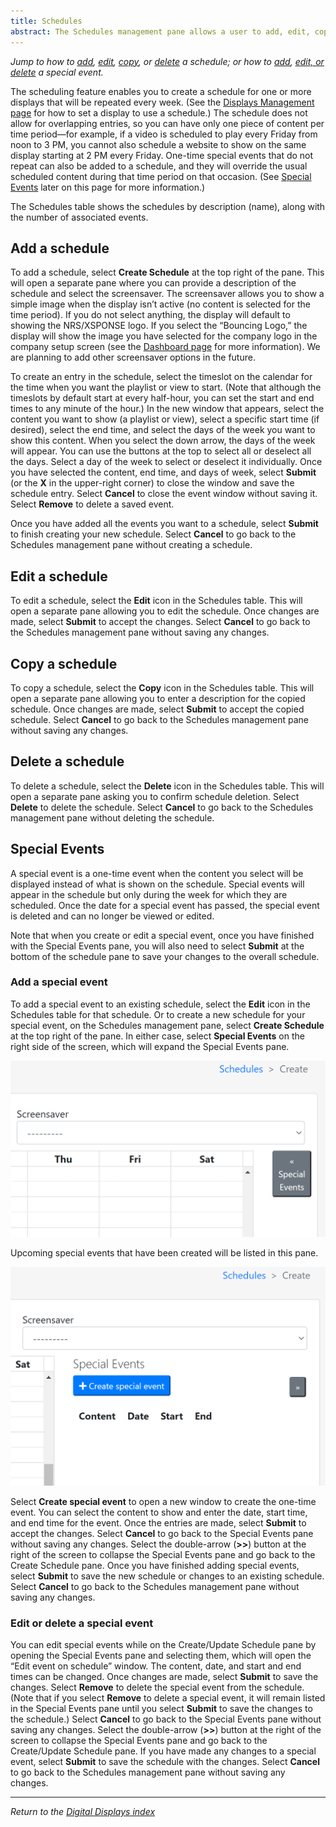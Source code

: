 ```yaml
---
title: Schedules
abstract: The Schedules management pane allows a user to add, edit, copy, or delete a schedule. Selecting the Displays link and then the Schedules link in the navigation pane will take you to the Schedules management pane. 
---
```

*Jump to how to [add](schedules-management.md#add-a-schedule), [edit](schedules-management.md#edit-a-schedule), [copy](schedules-management.md#copy-a-schedule), or [delete](schedules-management.md#delete-a-schedule) a schedule; or how to [add](schedules-management#add-a-special-event), [edit, or delete](schedules-management#edit-or-delete-a-special-event) a special event.*

The scheduling feature enables you to create a schedule for one or more displays that will be repeated every week. (See the [Displays Management page](displays-management.md) for how to set a display to use a schedule.) The schedule does not allow for overlapping entries, so you can have only one piece of content per time period—for example, if a video is scheduled to play every Friday from noon to 3 PM, you cannot also schedule a website to show on the same display starting at 2 PM every Friday. One-time special events that do not repeat can also be added to a schedule, and they will override the usual scheduled content during that time period on that occasion. (See [Special Events](schedules-management.md#special-events) later on this page for more information.)

The Schedules table shows the schedules by description (name), along with the number of associated events.

## Add a schedule
To add a schedule, select **Create Schedule** at the top right of the pane. This will open a separate pane where you can provide a description of the schedule and select the screensaver. The screensaver allows you to show a simple image when the display isn’t active (no content is selected for the time period). If you do not select anything, the display will default to showing the NRS/XSPONSE logo. If you select the “Bouncing Logo,” the display will show the image you have selected for the company logo in the company setup screen (see the [Dashboard page](general-ops/dashboard.md) for more information). We are planning to add other screensaver options in the future.

To create an entry in the schedule, select the timeslot on the calendar for the time when you want the playlist or view to start. (Note that although the timeslots by default start at every half-hour, you can set the start and end times to any minute of the hour.) In the new window that appears, select the content you want to show (a playlist or view), select a specific start time (if desired), select the end time, and select the days of the week you want to show this content. When you select the down arrow, the days of the week will appear. You can use the buttons at the top to select all or deselect all the days. Select a day of the week to select or deselect it individually. Once you have selected the content, end time, and days of week, select **Submit** (or the **X** in the upper-right corner) to close the window and save the schedule entry. Select **Cancel** to close the event window without saving it. Select **Remove** to delete a saved event.

Once you have added all the events you want to a schedule, select **Submit** to finish creating your new schedule. Select **Cancel** to go back to the Schedules management pane without creating a schedule.

## Edit a schedule
To edit a schedule, select the **Edit** icon in the Schedules table. This will open a separate pane allowing you to edit the schedule. Once changes are made, select **Submit** to accept the changes. Select **Cancel** to go back to the Schedules management pane without saving any changes.

## Copy a schedule
To copy a schedule, select the **Copy** icon in the Schedules table. This will open a separate pane allowing you to enter a description for the copied schedule. Once changes are made, select **Submit** to accept the copied schedule. Select **Cancel** to go back to the Schedules management pane without saving any changes.

## Delete a schedule
To delete a schedule, select the **Delete** icon in the Schedules table. This will open a separate pane asking you to confirm schedule deletion. Select **Delete** to delete the schedule. Select **Cancel** to go back to the Schedules management pane without deleting the schedule.

## Special Events
A special event is a one-time event when the content you select will be displayed instead of what is shown on the schedule. Special events will appear in the schedule but only during the week for which they are scheduled. Once the date for a special event has passed, the special event is deleted and can no longer be viewed or edited.
 
Note that when you create or edit a special event, once you have finished with the Special Events pane, you will also need to select **Submit** at the bottom of the schedule pane to save your changes to the overall schedule.

### Add a special event
To add a special event to an existing schedule, select the **Edit** icon in the Schedules table for that schedule. Or to create a new schedule for your special event, on the Schedules management pane, select **Create Schedule** at the top right of the pane. In either case, select **Special Events** on the right side of the screen, which will expand the Special Events pane. 

![image of Special Events button](special_events_button.png)

Upcoming special events that have been created will be listed in this pane. 

![image of Special Events pane](special_events_pane.png)

Select **Create special event** to open a new window to create the one-time event. You can select the content to show and enter the date, start time, and end time for the event. Once the entries are made, select **Submit** to accept the changes. Select **Cancel** to go back to the Special Events pane without saving any changes. Select the double-arrow (**>>**) button at the right of the screen to collapse the Special Events pane and go back to the Create Schedule pane. Once you have finished adding special events, select **Submit** to save the new schedule or changes to an existing schedule. Select **Cancel** to go back to the Schedules management pane without saving any changes.

### Edit or delete a special event
You can edit special events while on the Create/Update Schedule pane by opening the Special Events pane and selecting them, which will open the “Edit event on schedule” window. The content, date, and start and end times can be changed. Once changes are made, select **Submit** to save the changes. Select **Remove** to delete the special event from the schedule. (Note that if you select **Remove** to delete a special event, it will remain listed in the Special Events pane until you select **Submit** to save the changes to the schedule.) Select **Cancel** to go back to the Special Events pane without saving any changes. Select the double-arrow (**>>**) button at the right of the screen to collapse the Special Events pane and go back to the Create/Update Schedule pane. If you have made any changes to a special event, select **Submit** to save the schedule with the changes. Select **Cancel** to go back to the Schedules management pane without saving any changes.

___
*Return to the [Digital Displays index](index.md)*
